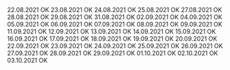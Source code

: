 22.08.2021 OK
23.08.2021 OK
24.08.2021 OK
25.08.2021 OK
27.08.2021 OK
28.08.2021 OK
29.08.2021 OK
31.08.2021 OK
02.09.2021 OK
04.09.2021 OK
05.09.2021 OK
06.09.2021 OK
07.09.2021 OK
08.09.2021 OK
09.09.2021 OK
11.09.2021 OK
12.09.2021 OK
13.09.2021 OK
14.09.2021 OK
15.09.2021 OK
16.09.2021 OK
17.09.2021 OK
18.09.2021 OK
19.09.2021 OK
20.09.2021 OK
22.09.2021 OK
23.09.2021 OK
24.09.2021 OK
25.09.2021 OK
26.09.2021 OK
27.09.2021 OK
28.09.2021 OK
29.09.2021 OK
01.10.2021 OK
02.10.2021 OK
03.10.2021 OK
